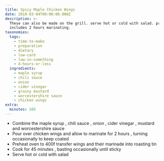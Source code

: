 ```yaml
---
title: Spicy Maple Chicken Wings
date: 2010-03-04T00:00:00.000Z
description: >-
  These can also be made on the grill. serve hot or cold with salad. prep time
  includes 2 hours marinating.
taxonomies:
  tags:
    - time-to-make
    - preparation
    - dietary
    - low-carb
    - low-in-something
    - 4-hours-or-less
  ingredients:
    - maple syrup
    - chili sauce
    - onion
    - cider vinegar
    - grainy mustard
    - worcestershire sauce
    - chicken wings
extra:
  minutes: 165
---
```

 - Combine the maple syrup , chili sauce , onion , cider vinegar , mustard and worcestershire sauce
 - Pour over chicken wings and allow to marinate for 2 hours , turning occasionally to keep coated
 - Preheat oven to 400f transfer wings and their marinade into roasting tin
 - Cook for 45 minutes , basting occasionally until sticky
 - Serve hot or cold with salad
